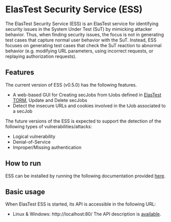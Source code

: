 # ElasTest Security Service (ESS)

The ElasTest Security Service (ESS) is an ElasTest service for identifying security issues in the System Under Test (SuT) by mimicking attacker behavior. Thus, when finding security issues, the focus is not in generating test cases that capture normal user behavior with the SuT. Instead, ESS focuses on generating test cases that check the SuT reaction to abnormal behavior (e.g. modifying URL parameters, using incorrect requests, or replaying authorization requests).

## Features
The current version of ESS (v0.5.0) has the following features.
- A web-based GUI for Creating secJobs from tJobs defined in [ElasTest TORM](https://github.com/elastest/elastest-torm), Update and Delete secJobs
- Detect the insecure URLs and cookies involved in the tJob associated to a secJob

The future versions of the ESS is expected to support the detection of the following types of vulnerabilities/attacks:
- Logical vulnerability
- Denial-of-Service
- Improper/Missing authentication

## How to run

ESS can be installed by running the following documentation provided [here](https://docs.google.com/document/d/1bKEMpXKUAaE0Re7hNxCKY99D6HSuy96cwqZ5rQkEERs/edit?usp=sharing).

## Basic usage

When ElasTest ESS is started, its API is accessible in the following URL:
- Linux & Windows: http://localhost:80/
The API description is [available](http://elastest.io/docs/api/ess/).
